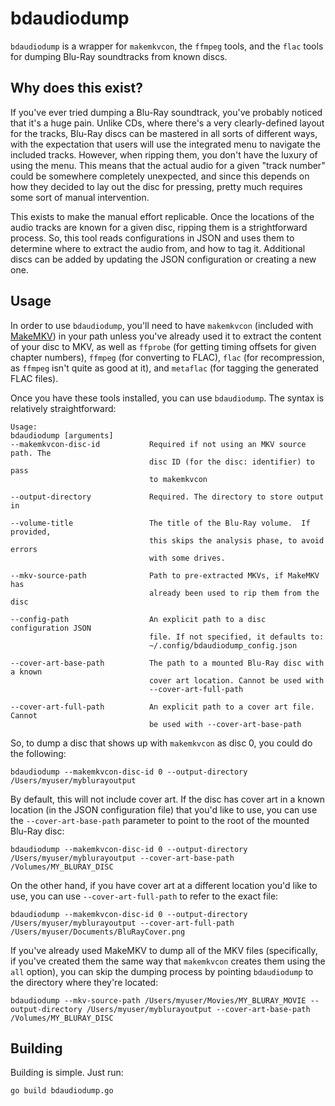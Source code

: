 # bdaudiodump

`bdaudiodump` is a wrapper for `makemkvcon`, the `ffmpeg` tools, and the `flac` tools for dumping Blu-Ray soundtracks from known discs.

## Why does this exist?

If you've ever tried dumping a Blu-Ray soundtrack, you've probably noticed that it's a huge pain.  Unlike CDs, where there's a very clearly-defined layout for the tracks, Blu-Ray discs can be mastered in all sorts of different ways, with the expectation that users will use the integrated menu to navigate the included tracks.  However, when ripping them, you don't have the luxury of using the menu.  This means that the actual audio for a given "track number" could be somewhere completely unexpected, and since this depends on how they decided to lay out the disc for pressing, pretty much requires some sort of manual intervention.

This exists to make the manual effort replicable.  Once the locations of the audio tracks are known for a given disc, ripping them is a strightforward process.  So, this tool reads configurations in JSON and uses them to determine where to extract the audio from, and how to tag it.  Additional discs can be added by updating the JSON configuration or creating a new one.

## Usage

In order to use `bdaudiodump`, you'll need to have `makemkvcon` (included with [MakeMKV](https://www.makemkv.com/)) in your path unless you've already used it to extract the content of your disc to MKV, as well as `ffprobe` (for getting timing offsets for given chapter numbers), `ffmpeg` (for converting to FLAC), `flac` (for recompression, as `ffmpeg` isn't quite as good at it), and `metaflac` (for tagging the generated FLAC files).

Once you have these tools installed, you can use `bdaudiodump`.  The syntax is relatively straightforward:

```
Usage:
bdaudiodump [arguments]
--makemkvcon-disc-id           Required if not using an MKV source path. The
                               disc ID (for the disc: identifier) to pass
                               to makemkvcon

--output-directory             Required. The directory to store output in

--volume-title                 The title of the Blu-Ray volume.  If provided,
                               this skips the analysis phase, to avoid errors
                               with some drives.

--mkv-source-path              Path to pre-extracted MKVs, if MakeMKV has
                               already been used to rip them from the disc

--config-path                  An explicit path to a disc configuration JSON
                               file. If not specified, it defaults to:
                               ~/.config/bdaudiodump_config.json

--cover-art-base-path          The path to a mounted Blu-Ray disc with a known
                               cover art location. Cannot be used with
                               --cover-art-full-path

--cover-art-full-path          An explicit path to a cover art file.  Cannot
                               be used with --cover-art-base-path

```

So, to dump a disc that shows up with `makemkvcon` as disc 0, you could do the following:

`bdaudiodump --makemkvcon-disc-id 0 --output-directory /Users/myuser/myblurayoutput`

By default, this will not include cover art.  If the disc has cover art in a known location (in the JSON configuration file) that you'd like to use, you can use the `--cover-art-base-path` parameter to point to the root of the mounted Blu-Ray disc:

`bdaudiodump --makemkvcon-disc-id 0 --output-directory /Users/myuser/myblurayoutput --cover-art-base-path /Volumes/MY_BLURAY_DISC`

On the other hand, if you have cover art at a different location you'd like to use, you can use `--cover-art-full-path` to refer to the exact file:

`bdaudiodump --makemkvcon-disc-id 0 --output-directory /Users/myuser/myblurayoutput --cover-art-full-path /Users/myuser/Documents/BluRayCover.png`

If you've already used MakeMKV to dump all of the MKV files (specifically, if you've created them the same way that `makemkvcon` creates them using the `all` option), you can skip the dumping process by pointing `bdaudiodump` to the directory where they're located:

`bdaudiodump --mkv-source-path /Users/myuser/Movies/MY_BLURAY_MOVIE --output-directory /Users/myuser/myblurayoutput --cover-art-base-path /Volumes/MY_BLURAY_DISC`

## Building

Building is simple.  Just run:

`go build bdaudiodump.go`